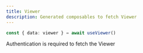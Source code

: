 ```yaml
---
title: Viewer
description: Generated composables to fetch Viewer
---
```


```ts
const { data: viewer } = await useViewer()
```
Authentication is required to fetch the Viewer
